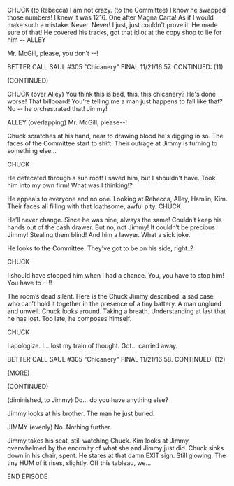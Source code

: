 CHUCK
(to Rebecca)
I am not crazy.
(to the Committee)
I know he swapped those numbers! I
knew it was 1216. One after Magna
Carta! As if I would make such a
mistake. Never. Never! I just,
just couldn't prove it. He made
sure of that! He covered his
tracks, got that idiot at the copy
shop to lie for him --
ALLEY

Mr. McGill, please, you don’t --!

BETTER CALL SAUL #305 "Chicanery" FINAL 11/21/16 57.
CONTINUED: (11)

(CONTINUED)

CHUCK
(over Alley)
You think this is bad, this, this
chicanery? He's done worse! That
billboard! You’re telling me a man
just happens to fall like that? No
-- he orchestrated that! Jimmy!

ALLEY
(overlapping)
Mr. McGill, please--!

Chuck scratches at his hand, near to drawing blood he's
digging in so. The faces of the Committee start to shift.
Their outrage at Jimmy is turning to something else...

CHUCK

He defecated through a sun roof! I
saved him, but I shouldn't have.
Took him into my own firm! What
was I thinking!?

He appeals to everyone and no one. Looking at Rebecca,
Alley, Hamlin, Kim. Their faces all filling with that
loathsome, awful pity.
CHUCK

He’ll never change. Since he was
nine, always the same! Couldn’t
keep his hands out of the cash
drawer. But no, not Jimmy! It
couldn’t be precious Jimmy!
Stealing them blind! And him a
lawyer. What a sick joke.

He looks to the Committee. They’ve got to be on his side,
right..?

CHUCK

I should have stopped him when I
had a chance. You, you have to
stop him! You have to --!!

The room’s dead silent. Here is the Chuck Jimmy described:
a sad case who can’t hold it together in the presence of a
tiny battery. A man unglued and unwell.
Chuck looks around. Taking a breath. Understanding at last
that he has lost. Too late, he composes himself.

CHUCK

I apologize. I... lost my train of
thought. Got... carried away.

BETTER CALL SAUL #305 "Chicanery" FINAL 11/21/16 58.
CONTINUED: (12)

(MORE)

(CONTINUED)

(diminished, to Jimmy)
Do... do you have anything else?

Jimmy looks at his brother. The man he just buried.

JIMMY
(evenly)
No. Nothing further.

Jimmy takes his seat, still watching Chuck. Kim looks at
Jimmy, overwhelmed by the enormity of what she and Jimmy just
did.
Chuck sinks down in his chair, spent. He stares at that damn
EXIT sign. Still glowing.
The tiny HUM of it rises, slightly. Off this tableau, we...

END EPISODE
